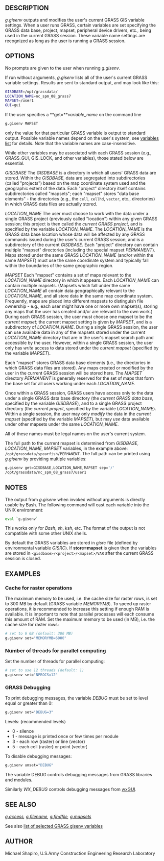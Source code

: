 ## DESCRIPTION

*g.gisenv* outputs and modifies the user's current GRASS GIS variable
settings. When a user runs GRASS, certain variables are set specifying
the GRASS data base, project, mapset, peripheral device drivers, etc.,
being used in the current GRASS session. These variable name settings
are recognized as long as the user is running a GRASS session.

## OPTIONS

No prompts are given to the user when running *g.gisenv*.

If run without arguments, *g.gisenv* lists all of the user's current
GRASS variable settings. Results are sent to standard output, and may
look like this:

```bash
GISDBASE=/opt/grassdata/
LOCATION_NAME=nc_spm_08_grass7
MAPSET=/user1
GUI=gui
```

If the user specifies a **get=***variable_name* on the command line

```bash
g.gisenv MAPSET
```

only the value for that particular GRASS variable is output to standard
output. Possible variable names depend on the user's system, see
[variables list](variables.md) for details. Note that the variable names
are case-insensitive.

While other variables may be associated with each GRASS session (e.g.,
GRASS_GUI, GIS_LOCK, and other variables), those stated below are
essential.

*GISDBASE*
The *GISDBASE* is a directory in which all users' GRASS data are stored.
Within the *GISDBASE*, data are segregated into subdirectories (called
"projects") based on the map coordinate system used and the geographic
extent of the data. Each "project" directory itself contains
subdirectories called "mapsets"; each "mapset" stores "data base
elements" - the directories (e.g., the `cell`, `cellhd`, `vector`, etc.,
directories) in which GRASS data files are actually stored.

*LOCATION_NAME*
The user must choose to work with the data under a single GRASS project
(previously called "location") within any given GRASS session; this
project is then called the *current GRASS project*, and is specified by
the variable *LOCATION_NAME*. The *LOCATION_NAME* is the GRASS data base
location whose data will be affected by any GRASS commands issued during
the user's current GRASS session, and is a subdirectory of the current
*GISDBASE*. Each "project" directory can contain multiple "mapset"
directories (including the special mapset *PERMANENT*). Maps stored
under the same GRASS *LOCATION_NAME* (and/or within the same *MAPSET*)
must use the same coordinate system and typically fall within the
boundaries of the same geographic region.

*MAPSET*
Each "mapset" contains a set of maps relevant to the *LOCATION_NAME*
directory in which it appears. Each *LOCATION_NAME* can contain multiple
mapsets. (Mapsets which fall under the same *LOCATION_NAME* all contain
data geographically relevant to the *LOCATION_NAME*, and all store data
in the same map coordinate system. Frequently, maps are placed into
different mapsets to distinguish file ownership - e.g., each user might
have one or more own mapset(s), storing any maps that the user has
created and/or are relevant to the own work.) During each GRASS session,
the user must choose one mapset to be the *current mapset*; the current
mapset setting is given by *MAPSET*, and is a subdirectory of
*LOCATION_NAME*. During a single GRASS session, the user can use
available data in any of the mapsets stored under the current
*LOCATION_NAME* directory that are in the user's mapset search path and
accessible by the user. However, within a single GRASS session, the user
only has *write* access to data stored under the *current mapset*
(specified by the variable *MAPSET*).

Each "mapset" stores GRASS data base elements (i.e., the directories in
which GRASS data files are stored). Any maps created or modified by the
user in the current GRASS session will be stored here. The *MAPSET*
directory *PERMANENT* is generally reserved for the set of maps that
form the base set for all users working under each *LOCATION_NAME*.

Once within a GRASS session, GRASS users have access only to the data
under a single GRASS data base directory (the *current GRASS data base*,
specified by the variable *GISDBASE*), and to a single GRASS project
directory (the *current project*, specified by the variable
*LOCATION_NAME*). Within a single session, the user may only *modify*
the data in the *current mapset* (specified by the variable *MAPSET*),
but may *use* data available under other mapsets under the same
*LOCATION_NAME*.

All of these names must be legal names on the user's current system.

The full path to the current mapset is determined from *GISDBASE*,
*LOCATION_NAME*, *MAPSET* variables, in the example above:
`/opt/grassdata/spearfish/PERMANENT`. The full path can be printed using
*g.gisenv* by providing multiple variables:

```bash
g.gisenv get=GISDBASE,LOCATION_NAME,MAPSET sep='/'
/opt/grassdata/nc_spm_08_grass7/user1
```

## NOTES

The output from *g.gisenv* when invoked without arguments is directly
usable by Bash. The following command will cast each variable into the
UNIX environment:

```bash
eval `g.gisenv`
```

This works only for *Bash*, *sh*, *ksh*, etc. The format of the output
is not compatible with some other UNIX shells.

By default the GRASS variables are stored in *gisrc* file (defined by
environmental variable *GISRC*). If **store=mapset** is given then the
variables are stored in `<gisdbase>/<project>/<mapset>/VAR` after the
current GRASS session is closed.

## EXAMPLES

### Cache for raster operations

The maximum memory to be used, i.e. the cache size for raster rows, is
set to 300 MB by default (GRASS variable *MEMORYMB*). To speed up raster
operations, it is recommended to increase this setting if enough RAM is
available. It is important to note that parallel processes will each
consume this amount of RAM. Set the maximum memory to be used (in MB),
i.e. the cache size for raster rows:

```bash
# set to 6 GB (default: 300 MB)
g.gisenv set="MEMORYMB=6000"
```

### Number of threads for parallel computing

Set the number of threads for parallel computing:

```bash
# set to use 12 threads (default: 1)
g.gisenv set="NPROCS=12"
```

### GRASS Debugging

To print debugging messages, the variable *DEBUG* must be set to level
equal or greater than 0:

```bash
g.gisenv set="DEBUG=3"
```

Levels: (recommended levels)

- 0 - silence
- 1 - message is printed once or few times per module
- 3 - each row (raster) or line (vector)
- 5 - each cell (raster) or point (vector)

To disable debugging messages:

```bash
g.gisenv unset="DEBUG"
```

The variable DEBUG controls debugging messages from GRASS libraries and
modules.

Similarly *WX_DEBUG* controls debugging messages from [wxGUI](wxGUI.md).

## SEE ALSO

*[g.access](g.access.md), [g.filename](g.filename.md),
[g.findfile](g.findfile.md), [g.mapsets](g.mapsets.md)*

See also [list of selected GRASS gisenv
variables](variables.md#list-of-selected-grass-gisenv-variables)

## AUTHOR

Michael Shapiro, U.S.Army Construction Engineering Research Laboratory
